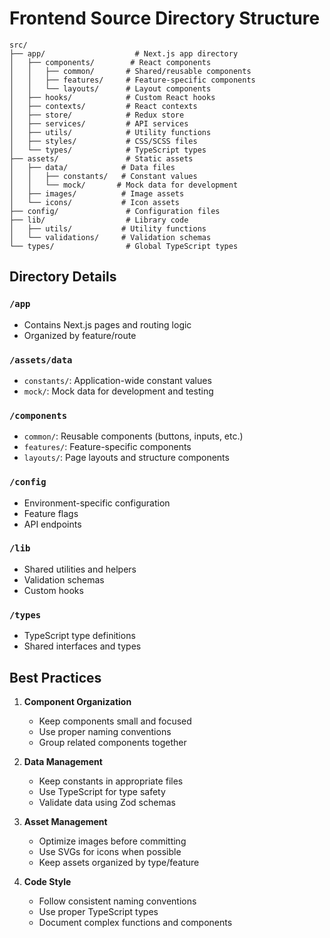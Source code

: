 # Frontend Source Directory Structure

```
src/
├── app/                    # Next.js app directory
│   ├── components/        # React components
│   │   ├── common/       # Shared/reusable components
│   │   ├── features/     # Feature-specific components
│   │   └── layouts/      # Layout components
│   ├── hooks/            # Custom React hooks
│   ├── contexts/         # React contexts
│   ├── store/            # Redux store
│   ├── services/         # API services
│   ├── utils/            # Utility functions
│   ├── styles/           # CSS/SCSS files
│   └── types/            # TypeScript types
├── assets/               # Static assets
│   ├── data/            # Data files
│   │   ├── constants/   # Constant values
│   │   └── mock/       # Mock data for development
│   ├── images/          # Image assets
│   └── icons/           # Icon assets
├── config/               # Configuration files
├── lib/                  # Library code
│   ├── utils/           # Utility functions
│   └── validations/     # Validation schemas
└── types/                # Global TypeScript types
```

## Directory Details

### `/app`
- Contains Next.js pages and routing logic
- Organized by feature/route

### `/assets/data`
- `constants/`: Application-wide constant values
- `mock/`: Mock data for development and testing

### `/components`
- `common/`: Reusable components (buttons, inputs, etc.)
- `features/`: Feature-specific components
- `layouts/`: Page layouts and structure components

### `/config`
- Environment-specific configuration
- Feature flags
- API endpoints

### `/lib`
- Shared utilities and helpers
- Validation schemas
- Custom hooks

### `/types`
- TypeScript type definitions
- Shared interfaces and types

## Best Practices

1. **Component Organization**
   - Keep components small and focused
   - Use proper naming conventions
   - Group related components together

2. **Data Management**
   - Keep constants in appropriate files
   - Use TypeScript for type safety
   - Validate data using Zod schemas

3. **Asset Management**
   - Optimize images before committing
   - Use SVGs for icons when possible
   - Keep assets organized by type/feature

4. **Code Style**
   - Follow consistent naming conventions
   - Use proper TypeScript types
   - Document complex functions and components

